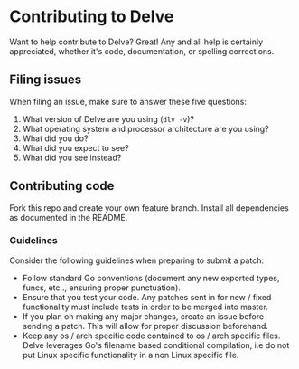 # Contributing to Delve

Want to help contribute to Delve? Great! Any and all help is certainly appreciated, whether it's code, documentation, or spelling corrections.

## Filing issues

When filing an issue, make sure to answer these five questions:

1. What version of Delve are you using (`dlv -v`)?
2. What operating system and processor architecture are you using?
3. What did you do?
4. What did you expect to see?
5. What did you see instead?

## Contributing code

Fork this repo and create your own feature branch. Install all dependencies as documented in the README.

### Guidelines

Consider the following guidelines when preparing to submit a patch:

* Follow standard Go conventions (document any new exported types, funcs, etc.., ensuring proper punctuation).
* Ensure that you test your code. Any patches sent in for new / fixed functionality must include tests in order to be merged into master.
* If you plan on making any major changes, create an issue before sending a patch. This will allow for proper discussion beforehand.
* Keep any os / arch specific code contained to os / arch specific files. Delve leverages Go's filename based conditional compilation, i.e do not put Linux specific functionality in a non Linux specific file.


